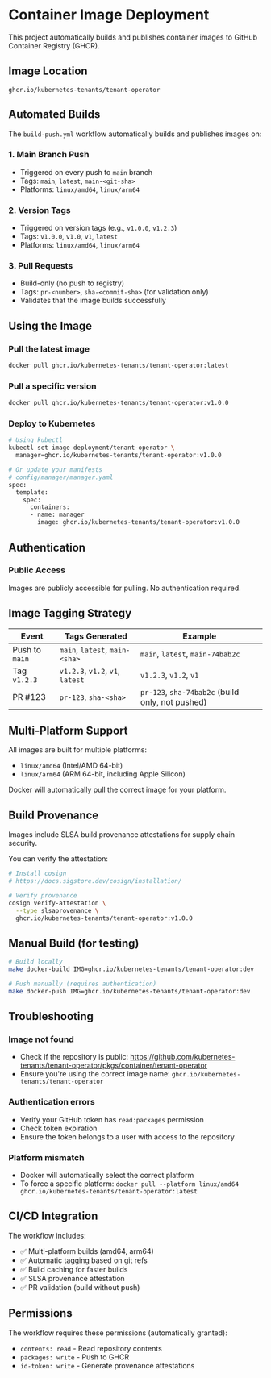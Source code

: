 # Container Image Deployment

This project automatically builds and publishes container images to GitHub Container Registry (GHCR).

## Image Location

```
ghcr.io/kubernetes-tenants/tenant-operator
```

## Automated Builds

The `build-push.yml` workflow automatically builds and publishes images on:

### 1. **Main Branch Push**
- Triggered on every push to `main` branch
- Tags: `main`, `latest`, `main-<git-sha>`
- Platforms: `linux/amd64`, `linux/arm64`

### 2. **Version Tags**
- Triggered on version tags (e.g., `v1.0.0`, `v1.2.3`)
- Tags: `v1.0.0`, `v1.0`, `v1`, `latest`
- Platforms: `linux/amd64`, `linux/arm64`

### 3. **Pull Requests**
- Build-only (no push to registry)
- Tags: `pr-<number>`, `sha-<commit-sha>` (for validation only)
- Validates that the image builds successfully

## Using the Image

### Pull the latest image
```bash
docker pull ghcr.io/kubernetes-tenants/tenant-operator:latest
```

### Pull a specific version
```bash
docker pull ghcr.io/kubernetes-tenants/tenant-operator:v1.0.0
```

### Deploy to Kubernetes
```bash
# Using kubectl
kubectl set image deployment/tenant-operator \
  manager=ghcr.io/kubernetes-tenants/tenant-operator:v1.0.0

# Or update your manifests
# config/manager/manager.yaml
spec:
  template:
    spec:
      containers:
      - name: manager
        image: ghcr.io/kubernetes-tenants/tenant-operator:v1.0.0
```

## Authentication

### Public Access
Images are publicly accessible for pulling. No authentication required.

## Image Tagging Strategy

| Event | Tags Generated | Example |
|-------|---------------|---------|
| Push to `main` | `main`, `latest`, `main-<sha>` | `main`, `latest`, `main-74bab2c` |
| Tag `v1.2.3` | `v1.2.3`, `v1.2`, `v1`, `latest` | `v1.2.3`, `v1.2`, `v1` |
| PR #123 | `pr-123`, `sha-<sha>` | `pr-123`, `sha-74bab2c` (build only, not pushed) |

## Multi-Platform Support

All images are built for multiple platforms:
- `linux/amd64` (Intel/AMD 64-bit)
- `linux/arm64` (ARM 64-bit, including Apple Silicon)

Docker will automatically pull the correct image for your platform.

## Build Provenance

Images include SLSA build provenance attestations for supply chain security.

You can verify the attestation:
```bash
# Install cosign
# https://docs.sigstore.dev/cosign/installation/

# Verify provenance
cosign verify-attestation \
  --type slsaprovenance \
  ghcr.io/kubernetes-tenants/tenant-operator:v1.0.0
```

## Manual Build (for testing)

```bash
# Build locally
make docker-build IMG=ghcr.io/kubernetes-tenants/tenant-operator:dev

# Push manually (requires authentication)
make docker-push IMG=ghcr.io/kubernetes-tenants/tenant-operator:dev
```

## Troubleshooting

### Image not found
- Check if the repository is public: https://github.com/kubernetes-tenants/tenant-operator/pkgs/container/tenant-operator
- Ensure you're using the correct image name: `ghcr.io/kubernetes-tenants/tenant-operator`

### Authentication errors
- Verify your GitHub token has `read:packages` permission
- Check token expiration
- Ensure the token belongs to a user with access to the repository

### Platform mismatch
- Docker will automatically select the correct platform
- To force a specific platform: `docker pull --platform linux/amd64 ghcr.io/kubernetes-tenants/tenant-operator:latest`

## CI/CD Integration

The workflow includes:
- ✅ Multi-platform builds (amd64, arm64)
- ✅ Automatic tagging based on git refs
- ✅ Build caching for faster builds
- ✅ SLSA provenance attestation
- ✅ PR validation (build without push)

## Permissions

The workflow requires these permissions (automatically granted):
- `contents: read` - Read repository contents
- `packages: write` - Push to GHCR
- `id-token: write` - Generate provenance attestations
